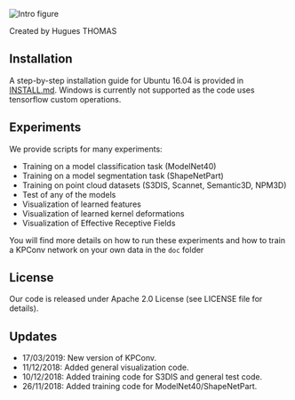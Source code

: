 
![Intro figure](https://github.com/HuguesTHOMAS/KPConv/blob/master/doc/Github_intro.png)

Created by Hugues THOMAS

## Installation

A step-by-step installation guide for Ubuntu 16.04 is provided in [INSTALL.md](./INSTALL.md). Windows is currently not supported as the code uses tensorflow custom operations.


## Experiments

We provide scripts for many experiments:

* Training on a model classification task (ModelNet40)
* Training on a model segmentation task (ShapeNetPart)
* Training on point cloud datasets (S3DIS, Scannet, Semantic3D, NPM3D)
* Test of any of the models
* Visualization of learned features
* Visualization of learned kernel deformations
* Visualization of Effective Receptive Fields

You will find more details on how to run these experiments and how to train a KPConv network on your own data in the `doc` folder

## License
Our code is released under Apache 2.0 License (see LICENSE file for details).

## Updates
* 17/03/2019: New version of KPConv.
* 11/12/2018: Added general visualization code.
* 10/12/2018: Added training code for S3DIS and general test code.
* 26/11/2018: Added training code for ModelNet40/ShapeNetPart.

